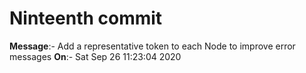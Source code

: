 # Ninteenth commit

**Message**:- Add a representative token to each Node to improve error messages
**On**:- Sat Sep 26 11:23:04 2020
